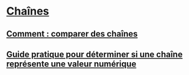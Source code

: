 # [Chaînes](index.md)
## [Comment : comparer des chaînes](how-to-compare-strings.md)
## [Guide pratique pour déterminer si une chaîne représente une valeur numérique](how-to-determine-whether-a-string-represents-a-numeric-value.md)
